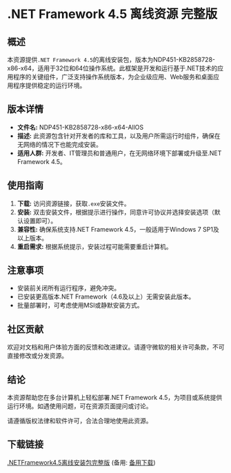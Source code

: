  # .NET Framework 4.5 离线资源 完整版

 ## 概述

 本资源提供`.NET Framework 4.5`的离线安装包，版本为NDP451-KB2858728-x86-x64，适用于32位和64位操作系统。此框架是开发和运行基于.NET技术的应用程序的关键组件，广泛支持操作系统版本，为企业级应用、Web服务和桌面应用程序提供稳定的运行环境。

 ## 版本详情

 - **文件名:** NDP451-KB2858728-x86-x64-AllOS
 - **描述:** 此资源包含针对开发者的库和工具，以及用户所需运行时组件，确保在无网络的情况下也能完成安装。
 - **适用人群:** 开发者、IT管理员和普通用户，在无网络环境下部署或升级至.NET Framework 4.5。

 ## 使用指南

 1. **下载:** 访问资源链接，获取`.exe`安装文件。
 2. **安装:** 双击安装文件，根据提示进行操作，同意许可协议并选择安装选项（默认设置即可）。
 3. **兼容性:** 确保系统支持.NET Framework 4.5，一般适用于Windows 7 SP1及以上版本。
 4. **重启需求:** 根据系统提示，安装过程可能需要重启计算机。

 ## 注意事项

 - 安装前关闭所有运行程序，避免冲突。
 - 已安装更高版本.NET Framework（4.6及以上）无需安装此版本。
 - 批量部署时，可考虑使用MSI或静默安装方式。

 ## 社区贡献

 欢迎对文档和用户体验方面的反馈和改进建议。请遵守微软的相关许可条款，不可直接修改或分发资源。

 ## 结论

 本资源帮助您在多台计算机上轻松部署.NET Framework 4.5，为项目或系统提供运行环境。如遇使用问题，可在资源页面提问或讨论。

 请遵循版权法律和软件许可，合法合理地使用此资源。

 ## 下载链接
 [.NETFramework4.5离线安装包完整版](https://pan.quark.cn/s/23e9c576219f) (备用: [备用下载](https://pan.baidu.com/s/11g08j4HGBaQJRNgbrd36kg?pwd=1234))
